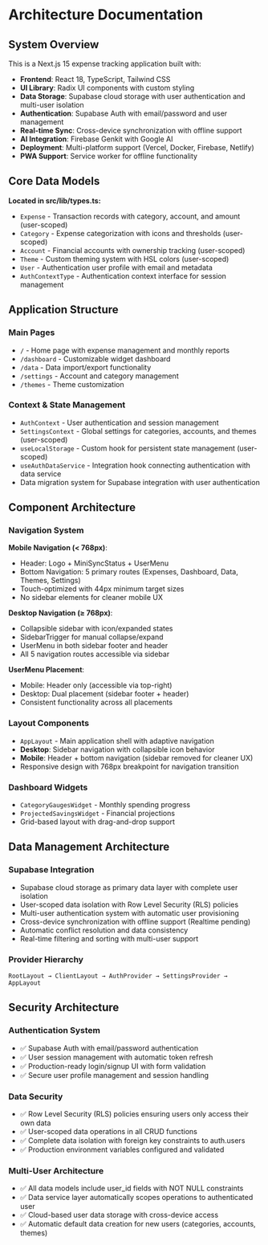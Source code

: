 # Architecture Documentation

## System Overview

This is a Next.js 15 expense tracking application built with:
- **Frontend**: React 18, TypeScript, Tailwind CSS
- **UI Library**: Radix UI components with custom styling
- **Data Storage**: Supabase cloud storage with user authentication and multi-user isolation
- **Authentication**: Supabase Auth with email/password and user management
- **Real-time Sync**: Cross-device synchronization with offline support
- **AI Integration**: Firebase Genkit with Google AI
- **Deployment**: Multi-platform support (Vercel, Docker, Firebase, Netlify)
- **PWA Support**: Service worker for offline functionality

## Core Data Models

**Located in src/lib/types.ts:**
- `Expense` - Transaction records with category, account, and amount (user-scoped)
- `Category` - Expense categorization with icons and thresholds (user-scoped)
- `Account` - Financial accounts with ownership tracking (user-scoped)
- `Theme` - Custom theming system with HSL colors (user-scoped)
- `User` - Authentication user profile with email and metadata
- `AuthContextType` - Authentication context interface for session management

## Application Structure

### Main Pages
- `/` - Home page with expense management and monthly reports
- `/dashboard` - Customizable widget dashboard
- `/data` - Data import/export functionality
- `/settings` - Account and category management
- `/themes` - Theme customization

### Context & State Management
- `AuthContext` - User authentication and session management
- `SettingsContext` - Global settings for categories, accounts, and themes (user-scoped)
- `useLocalStorage` - Custom hook for persistent state management (user-scoped)
- `useAuthDataService` - Integration hook connecting authentication with data service
- Data migration system for Supabase integration with user authentication

## Component Architecture

### Navigation System

**Mobile Navigation (< 768px)**:
- Header: Logo + MiniSyncStatus + UserMenu
- Bottom Navigation: 5 primary routes (Expenses, Dashboard, Data, Themes, Settings)
- Touch-optimized with 44px minimum target sizes
- No sidebar elements for cleaner mobile UX

**Desktop Navigation (≥ 768px)**:
- Collapsible sidebar with icon/expanded states
- SidebarTrigger for manual collapse/expand
- UserMenu in both sidebar footer and header
- All 5 navigation routes accessible via sidebar

**UserMenu Placement**:
- Mobile: Header only (accessible via top-right)
- Desktop: Dual placement (sidebar footer + header)
- Consistent functionality across all placements

### Layout Components
- `AppLayout` - Main application shell with adaptive navigation
- **Desktop**: Sidebar navigation with collapsible icon behavior
- **Mobile**: Header + bottom navigation (sidebar removed for cleaner UX)
- Responsive design with 768px breakpoint for navigation transition

### Dashboard Widgets
- `CategoryGaugesWidget` - Monthly spending progress
- `ProjectedSavingsWidget` - Financial projections
- Grid-based layout with drag-and-drop support

## Data Management Architecture

### Supabase Integration
- Supabase cloud storage as primary data layer with complete user isolation
- User-scoped data isolation with Row Level Security (RLS) policies
- Multi-user authentication system with automatic user provisioning
- Cross-device synchronization with offline support (Realtime pending)
- Automatic conflict resolution and data consistency
- Real-time filtering and sorting with multi-user support

### Provider Hierarchy
```
RootLayout → ClientLayout → AuthProvider → SettingsProvider → AppLayout
```

## Security Architecture

### Authentication System
- ✅ Supabase Auth with email/password authentication
- ✅ User session management with automatic token refresh
- ✅ Production-ready login/signup UI with form validation
- ✅ Secure user profile management and session handling

### Data Security
- ✅ Row Level Security (RLS) policies ensuring users only access their own data
- ✅ User-scoped data operations in all CRUD functions
- ✅ Complete data isolation with foreign key constraints to auth.users
- ✅ Production environment variables configured and validated

### Multi-User Architecture
- ✅ All data models include user_id fields with NOT NULL constraints
- ✅ Data service layer automatically scopes operations to authenticated user
- ✅ Cloud-based user data storage with cross-device access
- ✅ Automatic default data creation for new users (categories, accounts, themes)